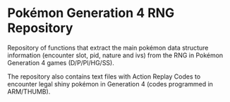 # Pokémon Generation 4 RNG Repository
Repository of functions that extract the main pokémon data structure information (encounter slot, pid, nature and ivs) from the RNG in Pokémon Generation 4 games (D/P/Pl/HG/SS).

The repository also contains text files with Action Replay Codes to encounter legal shiny pokémon in Generation 4 (codes programmed in ARM/THUMB).
